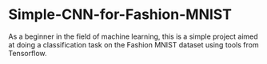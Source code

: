 # Simple-CNN-for-Fashion-MNIST
As a beginner in the field of machine learning, this is a simple project aimed at doing a classification task on the Fashion MNIST dataset using tools from Tensorflow.
